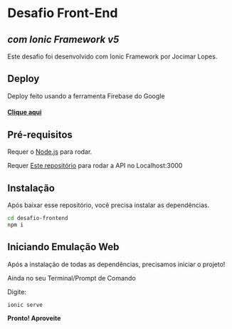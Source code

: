 # Desafio Front-End
## _com Ionic Framework v5_

Este desafio foi desenvolvido com Ionic Framework por Jocimar Lopes.

## Deploy

Deploy feito usando a ferramenta Firebase do Google
#### [Clique aqui](https://desafio-frontend-jocimar.web.app/)

## Pré-requisitos

Requer o  [Node.js](https://nodejs.org/) para rodar.

Requer [Este repositório](https://github.com/gustavo-startaideia/rest-fake-api) para rodar a API no Localhost:3000


## Instalação

Após baixar esse repositório, você precisa instalar as dependências.

```sh
cd desafio-frontend
npm i
```


## Iniciando Emulação Web

Após a instalação de todas as dependências, precisamos iniciar o projeto!

Ainda no seu Terminal/Prompt de Comando

Digite:

```sh
ionic serve
```

**Pronto! Aproveite**

